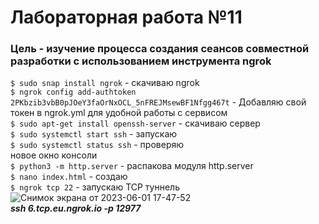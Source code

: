 # Лабораторная работа №11

### Цель - изучение процесса создания сеансов совместной разработки с использованием инструмента ngrok

```$ sudo snap install ngrok``` - скачиваю ngrok<br />
```$ ngrok config add-authtoken 2PKbzib3vbB0pJOeY3faOrNxOCL_5nFREJMsewBF1Nfgg467t``` - Добавляю свой токен в ngrok.yml для удобной работы с сервисом<br />
```$ sudo apt-get install openssh-server``` - скачиваю сервер <br />
```$ sudo systemctl start ssh``` - запускаю<br />
```$ sudo systemctl status ssh``` - проверяю<br />
новое окно консоли<br />
```$ python3 -m http.server``` - распакова модуля http.server<br />
```$ nano index.html``` - создаю<br />
```$ ngrok tcp 22``` - запускаю TCP туннель<br />
![Снимок экрана от 2023-06-01 17-47-52](file:///home/ksenia/%D0%98%D0%B7%D0%BE%D0%B1%D1%80%D0%B0%D0%B6%D0%B5%D0%BD%D0%B8%D1%8F/%D0%A1%D0%BD%D0%B8%D0%BC%D0%BA%D0%B8%20%D1%8D%D0%BA%D1%80%D0%B0%D0%BD%D0%B0/%D0%A1%D0%BD%D0%B8%D0%BC%D0%BE%D0%BA%20%D1%8D%D0%BA%D1%80%D0%B0%D0%BD%D0%B0%20%D0%BE%D1%82%202023-06-02%2017-55-17.png)<br />
***ssh 6.tcp.eu.ngrok.io -p 12977***
